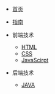 <!-- docs/_sidebar.md -->

* [首页](README.md)  
* [指南](guide)

* 前端技术
    * [HTML](01/HTML/)  
    * [CSS](01/CSS/)
    * [JavaScirpt](01/JavaScript/)


* 后端技术
    * [JAVA](Java/)
